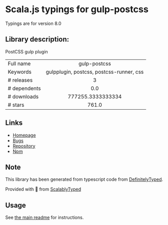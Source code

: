 
# Scala.js typings for gulp-postcss

Typings are for version 8.0

## Library description:
PostCSS gulp plugin

|                    |                 |
| ------------------ | :-------------: |
| Full name          | gulp-postcss |
| Keywords           | gulpplugin, postcss, postcss-runner, css |
| # releases         | 3 |
| # dependents       | 0.0 |
| # downloads        | 777255.3333333334 |
| # stars            | 761.0 |

## Links
- [Homepage](https://github.com/postcss/gulp-postcss)
- [Bugs](https://github.com/postcss/gulp-postcss/issues)
- [Repository](https://github.com/postcss/gulp-postcss)
- [Npm](https://www.npmjs.com/package/gulp-postcss)
    


## Note
This library has been generated from typescript code from [DefinitelyTyped](https://definitelytyped.org).

Provided with :purple_heart: from [ScalablyTyped](https://github.com/oyvindberg/ScalablyTyped)

## Usage
See [the main readme](../../readme.md) for instructions.


